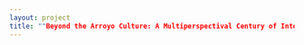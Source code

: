 ```yaml
--- 
layout: project 
title: ""Beyond the Arroyo Culture: A Multiperspectival Century of Intellectual and Social Activism in Northeast Los Angeles": The project will draw on textual, image, and manuscript collections from several institutions and organizations to present a composite, multifaceted image of intellectual life, activism, and culture in Northeast Los Angeles." 
---
```



